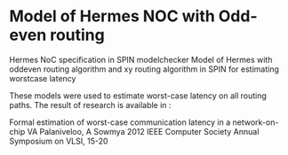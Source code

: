 # Model of Hermes NOC with Odd-even routing
 Hermes NoC specification in SPIN modelchecker
 Model of Hermes with oddeven routing algorithm and xy routing algorithm in SPIN for estimating worstcase latency
 
 These models were used to estimate worst-case latency on all routing paths.
 The result of research is available in :
 
 Formal estimation of worst-case communication latency in a network-on-chip
 VA Palaniveloo, A Sowmya
 2012 IEEE Computer Society Annual Symposium on VLSI, 15-20
